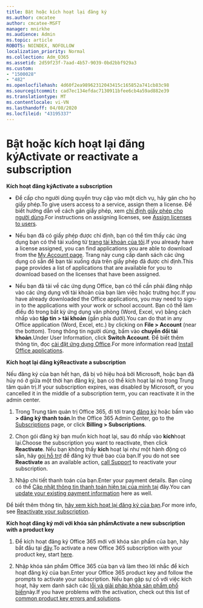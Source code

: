 ```yaml
---
title: Bật hoặc kích hoạt lại đăng ký
ms.author: cmcatee
author: cmcatee-MSFT
manager: mnirkhe
ms.audience: Admin
ms.topic: article
ROBOTS: NOINDEX, NOFOLLOW
localization_priority: Normal
ms.collection: Adm_O365
ms.assetid: 2d59f23f-7aad-4b57-9039-0bd2bbf929a3
ms.custom:
- "1500028"
- "482"
ms.openlocfilehash: 4d60f2ea98962312043415c165852a741cb83c98
ms.sourcegitcommit: cad7ec134efdac7130911bfee6cb4a59ad882e39
ms.translationtype: MT
ms.contentlocale: vi-VN
ms.lasthandoff: 04/08/2020
ms.locfileid: "43195337"
---
```

# <a name="activate-or-reactivate-a-subscription"></a><span data-ttu-id="9ddb5-102">Bật hoặc kích hoạt lại đăng ký</span><span class="sxs-lookup"><span data-stu-id="9ddb5-102">Activate or reactivate a subscription</span></span>

<span data-ttu-id="9ddb5-103">**Kích hoạt đăng ký**</span><span class="sxs-lookup"><span data-stu-id="9ddb5-103">**Activate a subscription**</span></span>

- <span data-ttu-id="9ddb5-104">Để cấp cho người dùng quyền truy cập vào một dịch vụ, hãy gán cho họ giấy phép.</span><span class="sxs-lookup"><span data-stu-id="9ddb5-104">To give users access to a service, assign them a license.</span></span> <span data-ttu-id="9ddb5-105">Để biết hướng dẫn về cách gán giấy phép, xem [chỉ định giấy phép cho người dùng](https://docs.microsoft.com/microsoft-365/admin/manage/assign-licenses-to-users?view=o365-worldwide).</span><span class="sxs-lookup"><span data-stu-id="9ddb5-105">For instructions on assigning licenses, see [Assign licenses to users](https://docs.microsoft.com/microsoft-365/admin/manage/assign-licenses-to-users?view=o365-worldwide).</span></span> 

- <span data-ttu-id="9ddb5-106">Nếu bạn đã có giấy phép được chỉ định, bạn có thể tìm thấy các ứng dụng bạn có thể tải xuống từ [trang tài khoản của tôi](https://portal.office.com/account/#installs).</span><span class="sxs-lookup"><span data-stu-id="9ddb5-106">If you already have a license assigned, you can find applications you are able to download from the [My Account page](https://portal.office.com/account/#installs).</span></span> <span data-ttu-id="9ddb5-107">Trang này cung cấp danh sách các ứng dụng có sẵn để bạn tải xuống dựa trên giấy phép đã được chỉ định.</span><span class="sxs-lookup"><span data-stu-id="9ddb5-107">This page provides a list of applications that are available for you to download based on the licenses that have been assigned.</span></span> 

- <span data-ttu-id="9ddb5-108">Nếu bạn đã tải về các ứng dụng Office, bạn có thể cần phải đăng nhập vào các ứng dụng với tài khoản của bạn làm việc hoặc trường học.</span><span class="sxs-lookup"><span data-stu-id="9ddb5-108">If you have already downloaded the Office applications, you may need to sign-in to the applications with your work or school account.</span></span> <span data-ttu-id="9ddb5-109">Bạn có thể làm điều đó trong bất kỳ ứng dụng văn phòng (Word, Excel, vv) bằng cách nhấp vào **tập tin > tài khoản** (gần phía dưới).</span><span class="sxs-lookup"><span data-stu-id="9ddb5-109">You can do that in any Office application (Word, Excel, etc.) by clicking on **File > Account** (near the bottom).</span></span> <span data-ttu-id="9ddb5-110">Trong thông tin người dùng, bấm vào **chuyển đổi tài khoản**.</span><span class="sxs-lookup"><span data-stu-id="9ddb5-110">Under User Information, click **Switch Account**.</span></span> <span data-ttu-id="9ddb5-111">Để biết thêm thông tin, đọc [cài đặt ứng dụng Office](https://docs.microsoft.com/microsoft-365/admin/setup/install-applications).</span><span class="sxs-lookup"><span data-stu-id="9ddb5-111">For more information read [Install Office applications](https://docs.microsoft.com/microsoft-365/admin/setup/install-applications).</span></span> 

<span data-ttu-id="9ddb5-112">**Kích hoạt lại đăng ký**</span><span class="sxs-lookup"><span data-stu-id="9ddb5-112">**Reactivate a subscription**</span></span>

<span data-ttu-id="9ddb5-113">Nếu đăng ký của bạn hết hạn, đã bị vô hiệu hoá bởi Microsoft, hoặc bạn đã hủy nó ở giữa một thời hạn đăng ký, bạn có thể kích hoạt lại nó trong Trung tâm quản trị.</span><span class="sxs-lookup"><span data-stu-id="9ddb5-113">If your subscription expires, was disabled by Microsoft, or you cancelled it in the middle of a subscription term, you can reactivate it in the admin center.</span></span>
  
1. <span data-ttu-id="9ddb5-114">Trong Trung tâm quản trị Office 365, đi tới trang [đăng ký](https://go.microsoft.com/fwlink/p/?linkid=842054) hoặc bấm vào **> đăng ký thanh toán**.</span><span class="sxs-lookup"><span data-stu-id="9ddb5-114">In the Office 365 Admin Center, go to the [Subscriptions](https://go.microsoft.com/fwlink/p/?linkid=842054) page, or click **Billing > Subscriptions**.</span></span>

2. <span data-ttu-id="9ddb5-115">Chọn gói đăng ký bạn muốn kích hoạt lại, sau đó nhấp vào **kích**hoạt lại.</span><span class="sxs-lookup"><span data-stu-id="9ddb5-115">Choose the subscription you want to reactivate, then click **Reactivate**.</span></span> <span data-ttu-id="9ddb5-116">Nếu bạn không thấy **kích** hoạt lại như một hành động có sẵn, hãy [gọi hỗ trợ](https://support.office.com/article/call-support-32a17ca7-6fa0-4870-8a8d-e25ba4ccfd4b) để đăng ký thuê bao của bạn.</span><span class="sxs-lookup"><span data-stu-id="9ddb5-116">If you do not see **Reactivate** as an available action, [call Support](https://support.office.com/article/call-support-32a17ca7-6fa0-4870-8a8d-e25ba4ccfd4b) to reactivate your subscription.</span></span>

3. <span data-ttu-id="9ddb5-117">Nhập chi tiết thanh toán của bạn.</span><span class="sxs-lookup"><span data-stu-id="9ddb5-117">Enter your payment details.</span></span> <span data-ttu-id="9ddb5-118">Bạn cũng có thể [Cập nhật thông tin thanh toán hiện tại của mình tại](https://docs.microsoft.com/microsoft-365/commerce/billing-and-payments/add-update-or-remove-credit-card-or-bank-account?view=o365-worldwide) đây.</span><span class="sxs-lookup"><span data-stu-id="9ddb5-118">You can [update your existing payment information](https://docs.microsoft.com/microsoft-365/commerce/billing-and-payments/add-update-or-remove-credit-card-or-bank-account?view=o365-worldwide) here as well.</span></span>

<span data-ttu-id="9ddb5-119">Để biết thêm thông tin, [hãy xem kích hoạt lại đăng ký của bạn](https://docs.microsoft.com/office365/admin/subscriptions-and-billing/reactivate-your-subscription).</span><span class="sxs-lookup"><span data-stu-id="9ddb5-119">For more info, see [Reactivate your subscription](https://docs.microsoft.com/office365/admin/subscriptions-and-billing/reactivate-your-subscription).</span></span>

<span data-ttu-id="9ddb5-120">**Kích hoạt đăng ký mới với khóa sản phẩm**</span><span class="sxs-lookup"><span data-stu-id="9ddb5-120">**Activate a new subscription with a product key**</span></span>

1. <span data-ttu-id="9ddb5-121">Để kích hoạt đăng ký Office 365 mới với khóa sản phẩm của bạn, hãy bắt đầu tại [đây](https://support.office.com/article/where-to-enter-your-office-product-key-0a82e5ae-739e-4b92-a6f4-2ec780c185db).</span><span class="sxs-lookup"><span data-stu-id="9ddb5-121">To activate a new Office 365 subscription with your product key, start [here](https://support.office.com/article/where-to-enter-your-office-product-key-0a82e5ae-739e-4b92-a6f4-2ec780c185db).</span></span> 

2. <span data-ttu-id="9ddb5-122">Nhập khóa sản phẩm Office 365 của bạn và làm theo lời nhắc để kích hoạt đăng ký của bạn.</span><span class="sxs-lookup"><span data-stu-id="9ddb5-122">Enter your Office 365 product key and follow the prompts to activate your subscription.</span></span> <span data-ttu-id="9ddb5-123">Nếu bạn gặp sự cố với việc kích hoạt, hãy xem danh sách các [lỗi và giải pháp khóa sản phẩm phổ biến](https://docs.microsoft.com/microsoft-365/commerce/product-key-errors-and-solutions)này.</span><span class="sxs-lookup"><span data-stu-id="9ddb5-123">If you have problems with the activation, check out this list of [common product key errors and solutions](https://docs.microsoft.com/microsoft-365/commerce/product-key-errors-and-solutions).</span></span>
